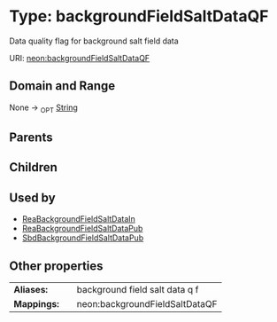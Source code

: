 
# Type: backgroundFieldSaltDataQF


Data quality flag for background salt field data

URI: [neon:backgroundFieldSaltDataQF](https://data.neonscience.org/backgroundFieldSaltDataQF)


## Domain and Range

None ->  <sub>OPT</sub> [String](types/String.md)

## Parents


## Children


## Used by

 * [ReaBackgroundFieldSaltDataIn](ReaBackgroundFieldSaltDataIn.md)
 * [ReaBackgroundFieldSaltDataPub](ReaBackgroundFieldSaltDataPub.md)
 * [SbdBackgroundFieldSaltDataPub](SbdBackgroundFieldSaltDataPub.md)

## Other properties

|  |  |  |
| --- | --- | --- |
| **Aliases:** | | background field salt data q f |
| **Mappings:** | | neon:backgroundFieldSaltDataQF |


